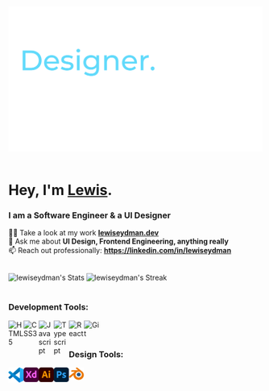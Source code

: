 <img src="https://raw.githubusercontent.com/lewiseydman/lewiseydman/main/lewiseydman-img.png">
<br />
<br />

<div align="left">
<h1 align="left">Hey, I'm <a href="https://lewiseydman.dev" target="_blank">Lewis</a>.</h1>
<h3 align="left">I am a Software Engineer & a UI Designer</h3>

👨‍💻 Take a look at my work **[lewiseydman.dev](https://lewiseydman.dev)**<br>
💬 Ask me about **UI Design, Frontend Engineering, anything really**<br>
📫 Reach out professionally: **https://linkedin.com/in/lewiseydman**
<br />
<br />

![lewiseydman's Stats](https://github-readme-stats.vercel.app/api?username=lewiseydman&theme=react&card_width=487&show_icons=true&hide_border=false&count_private=true)
![lewiseydman's Streak](https://github-readme-streak-stats.herokuapp.com/?user=lewiseydman&theme=react&card_width=487&hide_border=false)
<br />
<br />

### Development Tools:

<a href="https://www.w3schools.com/html/" target="_blank"><img align="left" alt="HTML5" width="30px" src="https://cdn.jsdelivr.net/gh/devicons/devicon@latest/icons/html5/html5-original.svg" /></a>
<a href="https://www.w3schools.com/css/" target="_blank"><img align="left" alt="CSS3" width="30px" src="https://cdn.jsdelivr.net/gh/devicons/devicon@latest/icons/css3/css3-original.svg" /></a>
<a href="https://www.w3schools.com/js/" target="_blank"><img align="left" alt="Javascript" width="30px" src="https://cdn.jsdelivr.net/gh/devicons/devicon@latest/icons/javascript/javascript-original.svg" /></a>
<a href="https://www.typescriptlang.org/" target="_blank"><img align="left" alt="Typescript" width="30px" src="https://cdn.jsdelivr.net/gh/devicons/devicon@latest/icons/typescript/typescript-original.svg" /></a>
<a href="https://react.dev/" target="_blank"><img align="left" alt="React" width="30px" src="https://cdn.jsdelivr.net/gh/devicons/devicon@latest/icons/react/react-original.svg" /></a>
<a href="https://git-scm.com/" target="_blank"><img align="left" alt="Git" width="30px" src="https://cdn.jsdelivr.net/gh/devicons/devicon@latest/icons/git/git-original.svg" /></a>
<br />
<br />
### Design Tools:

<img align="left" alt="Visual Studio Code" width="30px" src="https://raw.githubusercontent.com/github/explore/80688e429a7d4ef2fca1e82350fe8e3517d3494d/topics/visual-studio-code/visual-studio-code.png" />
<a href="https://www.adobe.com/products/xd.html" target="_blank"> <img align="left" alt="XD" width="30px" src="https://github.com/Aakarsh-B/trying-repos/blob/master/adobexd.png?raw=true"/> </a> 
<a href="https://www.adobe.com/in/products/illustrator.html" target="_blank"> <img align="left" alt="Illustrator" width="30px" src="https://github.com/Aakarsh-B/trying-repos/blob/master/illustrator.png?raw=true"/> </a> 
<a href="https://www.photoshop.com/en" target="_blank"> <img align="left" alt="Photoshop" width="30px" src="https://github.com/Aakarsh-B/trying-repos/blob/master/photoshop.png?raw=true"/> </a>
<a href="https://www.blender.org" target="_blank"> <img align="left" alt="Figma" width="30px" src="https://github.com/Aakarsh-B/trying-repos/blob/master/blender.png?raw=true"/> </a>
<br />
<br />

</div>
